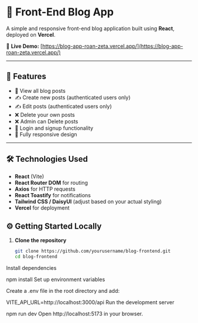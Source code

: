 # 📝 Front-End Blog App

A simple and responsive front-end blog application built using **React**, deployed on **Vercel**.

🔗 **Live Demo:** [https://blog-app-roan-zeta.vercel.app/](https://blog-app-roan-zeta.vercel.app/)

---

## 🚀 Features

- 📰 View all blog posts
- ✍️ Create new posts (authenticated users only)
- ✍️ Edit posts (authenticated users only)
- ❌ Delete your own posts
- ❌ Admin can Delete posts
- 🔐 Login and signup functionality
- 📱 Fully responsive design

---

## 🛠️ Technologies Used

- **React** (Vite)
- **React Router DOM** for routing
- **Axios** for HTTP requests
- **React Toastify** for notifications
- **Tailwind CSS / DaisyUI** (adjust based on your actual styling)
- **Vercel** for deployment

## ⚙️ Getting Started Locally

1. **Clone the repository**
   ```bash
   git clone https://github.com/yourusername/blog-frontend.git
   cd blog-frontend
Install dependencies


npm install
Set up environment variables

Create a .env file in the root directory and add:


VITE_API_URL=http://localhost:3000/api
Run the development server

npm run dev
Open http://localhost:5173 in your browser.
